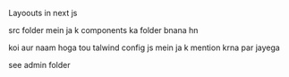 Layoouts in next js

src folder mein ja k components ka folder bnana hn 

koi aur naam hoga tou talwind config js mein ja k mention krna par jayega

see admin folder





